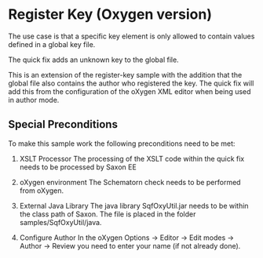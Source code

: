 # Register Key (Oxygen version)

The use case is that a specific key element is only allowed to contain values defined in a global key file.

The quick fix adds an unknown key to the global file.

This is an extension of the register-key sample with the addition that the global file also contains the author who registered the key.
The quick fix will add this from the configuration of the oXygen XML editor when being used in author mode.


## Special Preconditions
To make this sample work the following preconditions need to be met:

1. XSLT Processor
The processing of the XSLT code within the quick fix needs to be processed by Saxon EE

2. oXygen environment
The Schematorn check needs to be performed from oXygen.

3. External Java Library
The java library SqfOxyUtil.jar needs to be within the class path of Saxon. The file is placed in the folder samples/SqfOxyUtil/java. 

4. Configure Author
In the oXygen Options -> Editor -> Edit modes -> Author -> Review you need to enter your name (if not already done). 